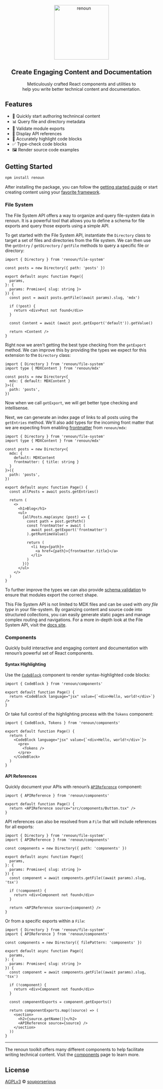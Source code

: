 <div align="center">
  <a href="https://renoun.dev">
    <picture>
      <source media="(prefers-color-scheme: dark)" srcset="/packages/renoun/images/logo-dark.png">
      <img src="/packages/renoun/images/logo-light.png" alt="renoun" width="180"/>
    </picture>
  </a>
  <h2>Create Engaging Content and Documentation</h2>
  <p>
Meticulously crafted React components and utilities to<br/>help you write better technical content and documentation.
  </p>
</div>

## Features

- 📝 Quickly start authoring technincal content
- 📊 Query file and directory metadata
- 🛟 Validate module exports
- 📘 Display API references
- 🌈 Accurately highlight code blocks
- ✅ Type-check code blocks
- 🖼️ Render source code examples

## Getting Started

```bash
npm install renoun
```

After installing the package, you can follow the [getting started guide](https://www.renoun.dev/docs/getting-started) or start creating content using your [favorite framework](https://www.renoun.dev/guides).

### File System

The File System API offers a way to organize and query file-system data in renoun. It is a powerful tool that allows you to define a schema for file exports and query those exports using a simple API.

To get started with the File System API, instantiate the `Directory` class to target a set of files and directories from the file system. We can then use the `getEntry` / `getDirectory` / `getFile` methods to query a specific file or directory:

```tsx
import { Directory } from 'renoun/file-system'

const posts = new Directory({ path: 'posts' })

export default async function Page({
  params,
}: {
  params: Promise<{ slug: string }>
}) {
  const post = await posts.getFile((await params).slug, 'mdx')

  if (!post) {
    return <div>Post not found</div>
  }

  const Content = await (await post.getExport('default')).getValue()

  return <Content />
}
```

Right now we aren't getting the best type checking from the `getExport` method. We can improve this by providing the types we expect for this extension to the `Directory` class:

```tsx
import { Directory } from 'renoun/file-system'
import type { MDXContent } from 'renoun/mdx'

const posts = new Directory<{
  mdx: { default: MDXContent }
}>({
  path: 'posts',
})
```

Now when we call `getExport`, we will get better type checking and intellisense.

Next, we can generate an index page of links to all posts using the `getEntries` method. We'll also add types for the incoming front matter that we are expecting from enabling [frontmatter](https://www.renoun.dev/guides/mdx#remark-frontmatter) from `renoun/mdx`:

```tsx
import { Directory } from 'renoun/file-system'
import type { MDXContent } from 'renoun/mdx'

const posts = new Directory<{
  mdx: {
    default: MDXContent
    frontmatter: { title: string }
  }
}>({
  path: 'posts',
})

export default async function Page() {
  const allPosts = await posts.getEntries()

  return (
    <>
      <h1>Blog</h1>
      <ul>
        {allPosts.map(async (post) => {
          const path = post.getPath()
          const frontmatter = await (
            await post.getExport('frontmatter')
          ).getRuntimeValue()

          return (
            <li key={path}>
              <a href={path}>{frontmatter.title}</a>
            </li>
          )
        })}
      </ul>
    </>
  )
}
```

To further improve the types we can also provide [schema validation](https://www.renoun.dev/docs/getting-started#validating-exports) to ensure that modules export the correct shape.

This File System API is not limited to MDX files and can be used with _any file type_ in your file-system. By organizing content and source code into structured collections, you can easily generate static pages and manage complex routing and navigations. For a more in-depth look at the File System API, visit the [docs site](https://www.renoun.dev/).

### Components

Quickly build interactive and engaging content and documentation with renoun’s powerful set of React components.

#### Syntax Highlighting

Use the [`CodeBlock`](https://www.renoun.dev/components/code-block) component to render syntax-highlighted code blocks:

```tsx
import { CodeBlock } from 'renoun/components'

export default function Page() {
  return <CodeBlock language="jsx" value={`<div>Hello, world!</div>`} />
}
```

Or take full control of the highlighting process with the `Tokens` component:

```tsx
import { CodeBlock, Tokens } from 'renoun/components'

export default function Page() {
  return (
    <CodeBlock language="jsx" value={`<div>Hello, world!</div>`}>
      <pre>
        <Tokens />
      </pre>
    </CodeBlock>
  )
}
```

#### API References

Quickly document your APIs with renoun’s [`APIReference`](https://www.renoun.dev/components/api-reference) component:

```tsx
import { APIReference } from 'renoun/components'

export default function Page() {
  return <APIReference source="src/components/Button.tsx" />
}
```

API references can also be resolved from a `File` that will include references for all exports:

```tsx
import { Directory } from 'renoun/file-system'
import { APIReference } from 'renoun/components'

const components = new Directory({ path: 'components' })

export default async function Page({
  params,
}: {
  params: Promise<{ slug: string }>
}) {
  const component = await components.getFile((await params).slug, 'tsx')

  if (!component) {
    return <div>Component not found</div>
  }

  return <APIReference source={component} />
}
```

Or from a specific exports within a `File`:

```tsx
import { Directory } from 'renoun/file-system'
import { APIReference } from 'renoun/components'

const components = new Directory({ filePattern: 'components' })

export default async function Page({
  params,
}: {
  params: Promise<{ slug: string }>
}) {
  const component = await components.getFile((await params).slug, 'tsx')

  if (!component) {
    return <div>Component not found</div>
  }

  const componentExports = component.getExports()

  return componentExports.map((source) => (
    <section>
      <h2>{source.getName()}</h2>
      <APIReference source={source} />
    </section>
  ))
}
```

---

The renoun toolkit offers many different components to help facilitate writing technical content. Visit the [components](https://www.renoun.dev/components) page to learn more.

## License

[AGPLv3](/LICENSE.md) © [souporserious](https://souporserious.com/)
